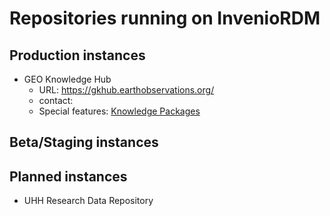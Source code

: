 # Repositories running on InvenioRDM

## Production instances
- GEO Knowledge Hub
  - URL: https://gkhub.earthobservations.org/
  - contact:
  - Special features: [Knowledge Packages](https://gkhub.earthobservations.org/search?q=metadata.resource_type.id:(knowledge)&l=list&p=1&s=10&sort=bestmatch)

## Beta/Staging instances

## Planned instances
- UHH Research Data Repository
